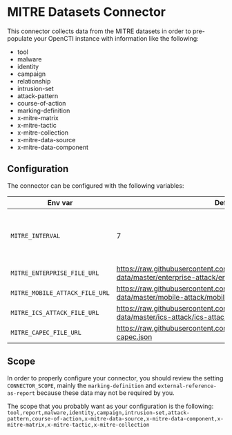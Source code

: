 # MITRE Datasets Connector

This connector collects data from the MITRE datasets in order to pre-populate your OpenCTI instance with information like the following:
* tool
* malware
* identity
* campaign
* relationship
* intrusion-set
* attack-pattern
* course-of-action
* marking-definition
* x-mitre-matrix
* x-mitre-tactic
* x-mitre-collection
* x-mitre-data-source
* x-mitre-data-component

## Configuration

The connector can be configured with the following variables:

| Env var | Default | Description |
| - | - | - |
| `MITRE_INTERVAL` | 7 | Number of the days between each MITRE datasets collection. |
| `MITRE_ENTERPRISE_FILE_URL` | https://raw.githubusercontent.com/mitre-attack/attack-stix-data/master/enterprise-attack/enterprise-attack.json | Resource URL |
| `MITRE_MOBILE_ATTACK_FILE_URL` | https://raw.githubusercontent.com/mitre-attack/attack-stix-data/master/mobile-attack/mobile-attack.json | Resource URL |
| `MITRE_ICS_ATTACK_FILE_URL` | https://raw.githubusercontent.com/mitre-attack/attack-stix-data/master/ics-attack/ics-attack.json | Resource URL |
| `MITRE_CAPEC_FILE_URL` | https://raw.githubusercontent.com/mitre/cti/master/capec/2.1/stix-capec.json | Resource URL |

## Scope

In order to properly configure your connector, you should review the setting `CONNECTOR_SCOPE`, mainly the `marking-definition` and `external-reference-as-report` because these data may not be required by you.

The scope that you probably want as your configuration is the following:
`tool,report,malware,identity,campaign,intrusion-set,attack-pattern,course-of-action,x-mitre-data-source,x-mitre-data-component,x-mitre-matrix,x-mitre-tactic,x-mitre-collection`
